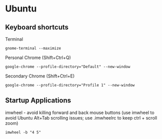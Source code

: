 # Ubuntu
## Keyboard shortcuts
Terminal
```
gnome-terminal --maximize
```
Personal Chrome (Shift+Ctrl+Q)
```
google-chrome --profile-directory="Default" --new-window
```
Secondary Chrome (Shift+Ctrl+E)
```
google-chrome --profile-directory="Profile 1" --new-window
```
## Startup Applications
imwheel - avoid killing forward and back mouse buttons (use imwheel to avoid Ubuntu Alt+Tab scrolling issues; use .imwheelrc to keep ctrl + scroll zoom)
```
imwheel -b "4 5"
```

